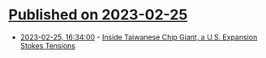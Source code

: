 # [Published on 2023-02-25](index.md)

* [2023-02-25, 16:34:00](https://hardware.slashdot.org/story/23/02/25/052239/inside-taiwanese-chip-giant-a-us-expansion-stokes-tensions?utm_source=rss1.0mainlinkanon&utm_medium=feed) - [Inside Taiwanese Chip Giant, a U.S. Expansion Stokes Tensions](https://hardware.slashdot.org/story/23/02/25/052239/inside-taiwanese-chip-giant-a-us-expansion-stokes-tensions?utm_source=rss1.0mainlinkanon&utm_medium=feed)
